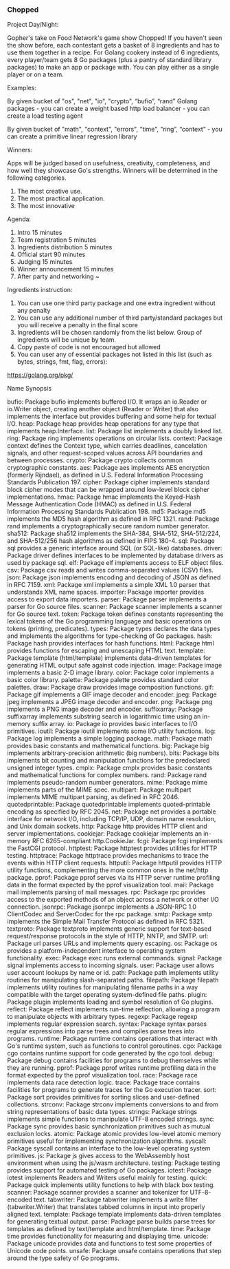 ### Chopped

Project Day/Night:

Gopher's take on Food Network's game show Chopped! If you haven't seen the show before, each contestant gets a basket of 8 ingredients and has to use them together in a recipe. For Golang cookery instead of 6 ingredients, every player/team gets 8 Go packages (plus a pantry of standard library packages) to make an app or package with.
You can play either as a single player or on a team.

Examples:

By given bucket of "os", "net", "io", "crypto", “bufio”, “rand” Golang packages - you can create a weight based http load balancer - you can create a load testing agent

By given bucket of "math", "context", "errors", "time", “ring”, “context” - you can create a primitive linear regression library

Winners:

Apps will be judged based on usefulness, creativity, completeness, and how well they showcase Go's strengths. Winners will be determined in the following categories.

1. The most creative use.
2. The most practical application.
3. The most innovative

Agenda:

1. Intro 15 minutes
2. Team registration 5 minutes
3. Ingredients distribution 5 minutes
4. Official start 90 minutes
5. Judging 15 minutes
6. Winner announcement 15 minutes
7. After party and networking ~

Ingredients instruction:

1. You can use one third party package and one extra ingredient without any penalty
2. You can use any additional number of third party/standard packages but you will receive a penalty in the final score
3. Ingredients will be chosen randomly from the list below. Group of ingredients will be unique by team.
4. Copy paste of code is not encouraged but allowed
5. You can user any of essential packages not listed in this list (such as bytes, strings, fmt, flag, errors):

https://golang.org/pkg/

Name Synopsis

bufio: Package bufio implements buffered I/O. It wraps an io.Reader or io.Writer object, creating another object (Reader or Writer) that also implements the interface but provides buffering and some help for textual I/O.
heap: Package heap provides heap operations for any type that implements heap.Interface.
list: Package list implements a doubly linked list.
ring: Package ring implements operations on circular lists.
context: Package context defines the Context type, which carries deadlines, cancelation signals, and other request-scoped values across API boundaries and between processes.
crypto: Package crypto collects common cryptographic constants.
aes: Package aes implements AES encryption (formerly Rijndael), as defined in U.S. Federal Information Processing Standards Publication 197.
cipher: Package cipher implements standard block cipher modes that can be wrapped around low-level block cipher implementations.
hmac: Package hmac implements the Keyed-Hash Message Authentication Code (HMAC) as defined in U.S. Federal Information Processing Standards Publication 198.
md5: Package md5 implements the MD5 hash algorithm as defined in RFC 1321.
rand: Package rand implements a cryptographically secure random number generator.
sha512: Package sha512 implements the SHA-384, SHA-512, SHA-512/224, and SHA-512/256 hash algorithms as defined in FIPS 180-4.
sql: Package sql provides a generic interface around SQL (or SQL-like) databases.
driver: Package driver defines interfaces to be implemented by database drivers as used by package sql.
elf: Package elf implements access to ELF object files.
csv: Package csv reads and writes comma-separated values (CSV) files.
json: Package json implements encoding and decoding of JSON as defined in RFC 7159.
xml: Package xml implements a simple XML 1.0 parser that understands XML name spaces.
importer: Package importer provides access to export data importers.
parser: Package parser implements a parser for Go source files.
scanner: Package scanner implements a scanner for Go source text.
token: Package token defines constants representing the lexical tokens of the Go programming language and basic operations on tokens (printing, predicates).
types: Package types declares the data types and implements the algorithms for type-checking of Go packages.
hash: Package hash provides interfaces for hash functions.
html: Package html provides functions for escaping and unescaping HTML text.
template: Package template (html/template) implements data-driven templates for generating HTML output safe against code injection.
image: Package image implements a basic 2-D image library.
color: Package color implements a basic color library.
palette: Package palette provides standard color palettes.
draw: Package draw provides image composition functions.
gif: Package gif implements a GIF image decoder and encoder.
jpeg: Package jpeg implements a JPEG image decoder and encoder.
png: Package png implements a PNG image decoder and encoder.
suffixarray: Package suffixarray implements substring search in logarithmic time using an in-memory suffix array.
io: Package io provides basic interfaces to I/O primitives.
ioutil: Package ioutil implements some I/O utility functions.
log: Package log implements a simple logging package.
math: Package math provides basic constants and mathematical functions.
big: Package big implements arbitrary-precision arithmetic (big numbers).
bits: Package bits implements bit counting and manipulation functions for the predeclared unsigned integer types.
cmplx: Package cmplx provides basic constants and mathematical functions for complex numbers.
rand: Package rand implements pseudo-random number generators.
mime: Package mime implements parts of the MIME spec.
multipart: Package multipart implements MIME multipart parsing, as defined in RFC 2046.
quotedprintable: Package quotedprintable implements quoted-printable encoding as specified by RFC 2045.
net: Package net provides a portable interface for network I/O, including TCP/IP, UDP, domain name resolution, and Unix domain sockets.
http: Package http provides HTTP client and server implementations.
cookiejar: Package cookiejar implements an in-memory RFC 6265-compliant http.CookieJar.
fcgi: Package fcgi implements the FastCGI protocol.
httptest: Package httptest provides utilities for HTTP testing.
httptrace: Package httptrace provides mechanisms to trace the events within HTTP client requests.
httputil: Package httputil provides HTTP utility functions, complementing the more common ones in the net/http package.
pprof: Package pprof serves via its HTTP server runtime profiling data in the format expected by the pprof visualization tool.
mail: Package mail implements parsing of mail messages.
rpc: Package rpc provides access to the exported methods of an object across a network or other I/O connection.
jsonrpc: Package jsonrpc implements a JSON-RPC 1.0 ClientCodec and ServerCodec for the rpc package.
smtp: Package smtp implements the Simple Mail Transfer Protocol as defined in RFC 5321.
textproto: Package textproto implements generic support for text-based request/response protocols in the style of HTTP, NNTP, and SMTP.
url: Package url parses URLs and implements query escaping.
os: Package os provides a platform-independent interface to operating system functionality.
exec: Package exec runs external commands.
signal: Package signal implements access to incoming signals.
user: Package user allows user account lookups by name or id.
path: Package path implements utility routines for manipulating slash-separated paths.
filepath: Package filepath implements utility routines for manipulating filename paths in a way compatible with the target operating system-defined file paths.
plugin: Package plugin implements loading and symbol resolution of Go plugins.
reflect: Package reflect implements run-time reflection, allowing a program to manipulate objects with arbitrary types.
regexp: Package regexp implements regular expression search.
syntax: Package syntax parses regular expressions into parse trees and compiles parse trees into programs.
runtime: Package runtime contains operations that interact with Go's runtime system, such as functions to control goroutines.
cgo: Package cgo contains runtime support for code generated by the cgo tool.
debug: Package debug contains facilities for programs to debug themselves while they are running.
pprof: Package pprof writes runtime profiling data in the format expected by the pprof visualization tool.
race: Package race implements data race detection logic.
trace: Package trace contains facilities for programs to generate traces for the Go execution tracer.
sort: Package sort provides primitives for sorting slices and user-defined collections.
strconv: Package strconv implements conversions to and from string representations of basic data types.
strings: Package strings implements simple functions to manipulate UTF-8 encoded strings.
sync: Package sync provides basic synchronization primitives such as mutual exclusion locks.
atomic: Package atomic provides low-level atomic memory primitives useful for implementing synchronization algorithms.
syscall: Package syscall contains an interface to the low-level operating system primitives.
js: Package js gives access to the WebAssembly host environment when using the js/wasm architecture.
testing: Package testing provides support for automated testing of Go packages.
iotest: Package iotest implements Readers and Writers useful mainly for testing.
quick: Package quick implements utility functions to help with black box testing.
scanner: Package scanner provides a scanner and tokenizer for UTF-8-encoded text.
tabwriter: Package tabwriter implements a write filter (tabwriter.Writer) that translates tabbed columns in input into properly aligned text.
template: Package template implements data-driven templates for generating textual output.
parse: Package parse builds parse trees for templates as defined by text/template and html/template.
time: Package time provides functionality for measuring and displaying time.
unicode: Package unicode provides data and functions to test some properties of Unicode code points.
unsafe: Package unsafe contains operations that step around the type safety of Go programs.
